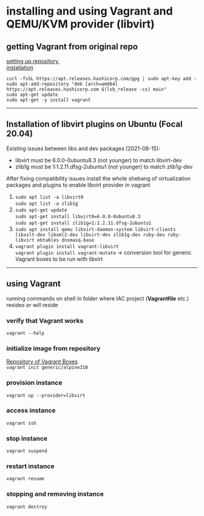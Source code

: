 # installing and using Vagrant and QEMU/KVM provider (libvirt)

## getting Vagrant from original repo
[setting up repository, ](https://superuser.com/questions/845987/how-do-i-upgrade-vagrant-to-the-latest-version-in-ubuntu/845989)  
[installation](https://ostechnix.com/how-to-use-vagrant-with-libvirt-kvm-provider/)  
```
curl -fsSL https://apt.releases.hashicorp.com/gpg | sudo apt-key add -
sudo apt-add-repository "deb [arch=amd64] https://apt.releases.hashicorp.com $(lsb_release -cs) main"
sudo apt-get update
sudo apt-get -y install vagrant
```

---

## Installation of libvirt plugins on Ubuntu (Focal 20.04)
Existing issues between libs and dev packages (2021-08-15):
- libvirt must be 6.0.0-0ubuntu8.3 (not younger) to match libvirt-dev 
- zlib1g must be 1:1.2.11.dfsg-2ubuntu1 (not younger) to match zlib1g-dev

After fixing compatibility issues install the whole shebang of virtualization packages and plugins to enable libvirt provider in vagrant
1. `sudo apt list -a libvirt0`  
   `sudo apt list -a zlib1g`
2. `sudo apt-get update`  
   `sudo apt-get install libvirt0=6.0.0-0ubuntu8.3`  
   `sudo apt-get install zlib1g=1:1.2.11.dfsg-2ubuntu1`
3. `sudo apt install qemu libvirt-daemon-system libvirt-clients libxslt-dev libxml2-dev libvirt-dev zlib1g-dev ruby-dev ruby-libvirt ebtables dnsmasq-base`
4. `vagrant plugin install vagrant-libvirt`  
   `vagrant plugin install vagrant-mutate` &rightarrow; conversion tool for generic Vagrant boxes to be run with libvirt

---

## using Vagrant
running commands on shell in folder where IAC project (**Vagrantfile** etc.) resides or will reside
### verify that Vagrant works
`vagrant --help`
### initialize image from repository
[Repository of Vagrant Boxes](https://app.vagrantup.com/boxes/search?utf8=✓&sort=downloads)  
`vagrant init generic/alpine310`
### provision instance
`vagrant up --provider=libvirt`
### access instance
`vagrant ssh`
### stop instance
`vagrant suspend`
### restart instance
`vagrant resume`
### stopping and removing instance
`vagrant destroy`


